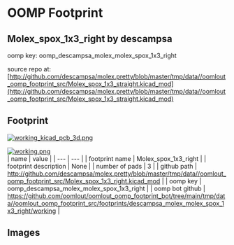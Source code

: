 # OOMP Footprint  
## Molex_spox_1x3_right  by descampsa  
  
oomp key: oomp_descampsa_molex_molex_spox_1x3_right  
  
source repo at: [http://github.com/descampsa/molex.pretty/blob/master/tmp/data//oomlout_oomp_footprint_src/Molex_spox_1x3_straight.kicad_mod](http://github.com/descampsa/molex.pretty/blob/master/tmp/data//oomlout_oomp_footprint_src/Molex_spox_1x3_straight.kicad_mod)  
## Footprint  
  
[![working_kicad_pcb_3d.png](working_kicad_pcb_3d_600.png)](working_kicad_pcb_3d.png)  
  
[![working.png](working_600.png)](working.png)  
| name | value | 
| --- | --- | 
| footprint name | Molex_spox_1x3_right | 
| footprint description | None | 
| number of pads | 3 | 
| github path | http://github.com/descampsa/molex.pretty/blob/master/tmp/data//oomlout_oomp_footprint_src/Molex_spox_1x3_right.kicad_mod | 
| oomp key | oomp_descampsa_molex_molex_spox_1x3_right | 
| oomp bot github | https://github.com/oomlout/oomlout_oomp_footprint_bot/tree/main/tmp/data//oomlout_oomp_footprint_src/footprints/descampsa_molex_molex_spox_1x3_right/working | 
## Images  
